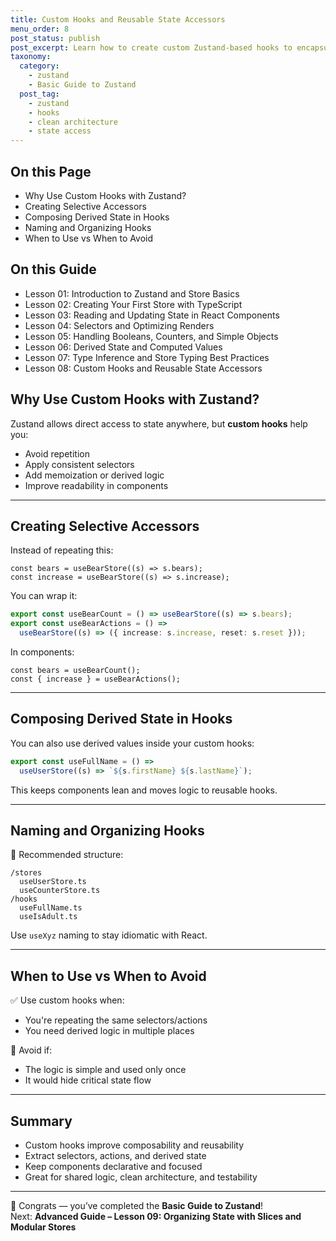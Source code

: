 ```yaml
---
title: Custom Hooks and Reusable State Accessors
menu_order: 8
post_status: publish
post_excerpt: Learn how to create custom Zustand-based hooks to encapsulate logic and keep your components clean.
taxonomy:
  category:
    - zustand
    - Basic Guide to Zustand
  post_tag:
    - zustand
    - hooks
    - clean architecture
    - state access
---
```


<div class="toc" markdown="1">

<div class="otp" markdown="1">

## On this Page

- Why Use Custom Hooks with Zustand?
- Creating Selective Accessors
- Composing Derived State in Hooks
- Naming and Organizing Hooks
- When to Use vs When to Avoid

</div>

<div class="otg" markdown="1">

## On this Guide

- Lesson 01: Introduction to Zustand and Store Basics
- Lesson 02: Creating Your First Store with TypeScript
- Lesson 03: Reading and Updating State in React Components
- Lesson 04: Selectors and Optimizing Renders
- Lesson 05: Handling Booleans, Counters, and Simple Objects
- Lesson 06: Derived State and Computed Values
- Lesson 07: Type Inference and Store Typing Best Practices
- Lesson 08: Custom Hooks and Reusable State Accessors

</div>

</div>

<div class="guru-main" markdown="1">

## Why Use Custom Hooks with Zustand?

Zustand allows direct access to state anywhere, but **custom hooks** help you:

- Avoid repetition
- Apply consistent selectors
- Add memoization or derived logic
- Improve readability in components

---

## Creating Selective Accessors

Instead of repeating this:

```tsx
const bears = useBearStore((s) => s.bears);
const increase = useBearStore((s) => s.increase);
```

You can wrap it:

```ts
export const useBearCount = () => useBearStore((s) => s.bears);
export const useBearActions = () =>
  useBearStore((s) => ({ increase: s.increase, reset: s.reset }));
```

In components:

```tsx
const bears = useBearCount();
const { increase } = useBearActions();
```

---

## Composing Derived State in Hooks

You can also use derived values inside your custom hooks:

```ts
export const useFullName = () =>
  useUserStore((s) => `${s.firstName} ${s.lastName}`);
```

This keeps components lean and moves logic to reusable hooks.

---

## Naming and Organizing Hooks

📁 Recommended structure:

```
/stores
  useUserStore.ts
  useCounterStore.ts
/hooks
  useFullName.ts
  useIsAdult.ts
```

Use `useXyz` naming to stay idiomatic with React.

---

## When to Use vs When to Avoid

✅ Use custom hooks when:

- You're repeating the same selectors/actions
- You need derived logic in multiple places

🚫 Avoid if:

- The logic is simple and used only once
- It would hide critical state flow

---

## Summary

- Custom hooks improve composability and reusability
- Extract selectors, actions, and derived state
- Keep components declarative and focused
- Great for shared logic, clean architecture, and testability

---

🎉 Congrats — you’ve completed the **Basic Guide to Zustand**!  
Next: **Advanced Guide – Lesson 09: Organizing State with Slices and Modular Stores**

</div>
